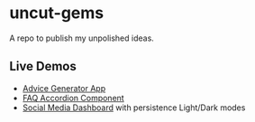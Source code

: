 # uncut-gems
A repo to publish my unpolished ideas.

## Live Demos
- [Advice Generator App](https://beautiful-griffin-cb0434.netlify.app/)
- [FAQ Accordion Component](https://tangerine-torrone-281268.netlify.app/)
- [Social Media Dashboard](https://snazzy-croquembouche-e6675f.netlify.app/) with persistence Light/Dark modes
